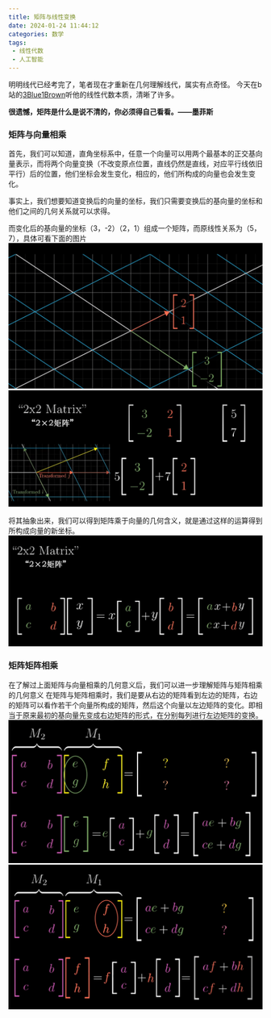 ```yaml
---
title: 矩阵与线性变换
date: 2024-01-24 11:44:12
categories: 数学
tags: 
 - 线性代数
 - 人工智能
---
```


明明线代已经考完了，笔者现在才重新在几何理解线代，属实有点奇怪。
今天在b站的[3Blue1Brown](https://space.bilibili.com/88461692)听他的线性代数本质，清晰了许多。

**很遗憾，矩阵是什么是说不清的，你必须得自己看看。——墨菲斯**


### 矩阵与向量相乘
首先，我们可以知道，直角坐标系中，任意一个向量可以用两个最基本的正交基向量表示，而将两个向量变换（不改变原点位置，直线仍然是直线，对应平行线依旧平行）后的位置，他们坐标会发生变化，相应的，他们所构成的向量也会发生变化。

事实上，我们想要知道变换后的向量的坐标，我们只需要变换后的基向量的坐标和他们之间的几何关系就可以求得。

而变化后的基向量的坐标（3，-2）（2，1）组成一个矩阵，而原线性关系为（5，7），具体可看下面的图片
![图片](https://github.com/Penryn/picture/blob/main/1.png?raw=true)
![图片](https://github.com/Penryn/picture/blob/main/3.png?raw=true)

将其抽象出来，我们可以得到矩阵乘于向量的几何含义，就是通过这样的运算得到所构成向量的新坐标。
![图片](https://github.com/Penryn/picture/blob/main/4.png?raw=true)

### 矩阵矩阵相乘
在了解过上面矩阵与向量相乘的几何意义后，我们可以进一步理解矩阵与矩阵相乘的几何意义
在矩阵与矩阵相乘时，我们是要从右边的矩阵看到左边的矩阵，右边的矩阵可以看作若干个向量所构成的矩阵，然后这个向量以左边矩阵的变化。即相当于原来最初的基向量先变成右边矩阵的形式，在分别每列进行左边矩阵的变换。
![图片](https://github.com/Penryn/picture/blob/main/5.png?raw=true)
![图片](https://github.com/Penryn/picture/blob/main/6.png?raw=true)  
